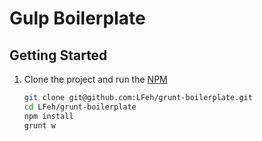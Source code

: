 # Gulp Boilerplate

## Getting Started

1. Clone the project and run the [NPM](https://npmjs.org/)

	``` bash
	git clone git@github.com:LFeh/grunt-boilerplate.git
	cd LFeh/grunt-boilerplate
	npm install
	grunt w
	```

